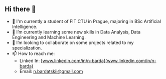 ## Hi there 👋

- 🔭 I'm currently a student of FIT CTU in Prague, majoring in BSc Artificial Intelligence.
- 🌱 I’m currently learning some new skills in Data Analysis, Data Engineering and Machine Learning.
- 👯 I’m looking to collaborate on some projects related to my specialization.
- 📫 How to reach me:
  - Linked In: [www.linkedin.com/in/n-barda](www.linkedin.com/in/n-barda)
  - Email: n.bardatskii@gmail.com
